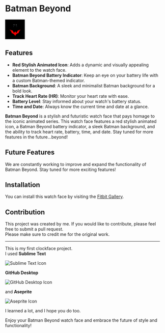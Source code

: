 # Batman Beyond 

![Batman Beyond](beyond.png)

## Features
- **Red Stylish Animated Icon**: Adds a dynamic and visually appealing element to the watch face.
- **Batman Beyond Battery Indicator**: Keep an eye on your battery life with a custom Batman-themed indicator.
- **Batman Background**: A sleek and minimalist Batman background for a bold look.
- **Track Heart Rate (HR)**: Monitor your heart rate with ease.
- **Battery Level**: Stay informed about your watch's battery status.
- **Time and Date**: Always know the current time and date at a glance.

**Batman Beyond** is a stylish and futuristic watch face that pays homage to the iconic animated series. This watch face features a red stylish animated icon, a Batman Beyond battery indicator, a sleek Batman background, and the ability to track heart rate, battery, time, and date. Stay tuned for more features in the future...beyond!

## Future Features
We are constantly working to improve and expand the functionality of Batman Beyond. Stay tuned for more exciting features!

## Installation
You can install this watch face by visiting the [Fitbit Gallery](https://gallery.fitbit.com/details/d6646e43-c8f3-4f99-a87c-335f0c2dc838).

## Contribution
This project was created by me. If you would like to contribute, please feel free to submit a pull request.  
Please make sure to credit me for the original work.

---
This is my first clockface project.  
I used **Sublime Text** 

![Sublime Text Icon](https://cdn.worldvectorlogo.com/logos/sublime-text.svg)

 **GitHub Desktop** 

![GitHub Desktop Icon](https://desktop.github.com/images/desktop-icon.svg)

and **Aseprite** 

![Aseprite Icon](https://en.m.wikipedia.org/wiki/Aseprite#/media/File%3ALogo_Aseprite.svg)

I learned a lot, and I hope you do too.

Enjoy your Batman Beyond watch face and embrace the future of style and functionality!